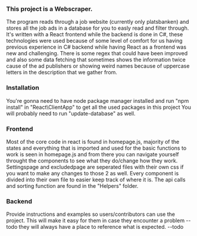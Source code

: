 ### This project is a Webscraper.

The program reads through a job website (currently only platsbanken) and stores all the job ads in a database for you to easly read and filter through.
It's written with a React frontend while the backend is done in C#, these technologies were used because of some level of comfort for us having previous experience in
C# backend while having React as a frontend was new and challenging. There is some regex that could have been improved and also some data fetching that sometimes
shows the information twice cause of the ad publishers or showing weird names because of uppercase letters in the description that we gather from.

### **Installation**
You're gonna need to have node package manager installed and run "npm install" in "React\ClientApp" to get all the used packages in this project 
You will probably need to run "update-database" as well.

### **Frontend**
Most of the core code in react is found in homepage.js, majority of the states and everything that is imported and used for the basic functions to work is seen in homepage.js
and from there you can navigate yourself throught the components to see what they do/change how they work. Settingspage and excludedpage are seperated files with their own css
if you want to make any changes to those 2 as well.
Every component is divided into their own file to easier keep track of where it is. The api calls and sorting function are found in the "Helpers" folder.

### **Backend**


Provide instructions and examples so users/contributors can use the project. This will make it easy for them in case they encounter a problem --todo
they will always have a place to reference what is expected. --todo
